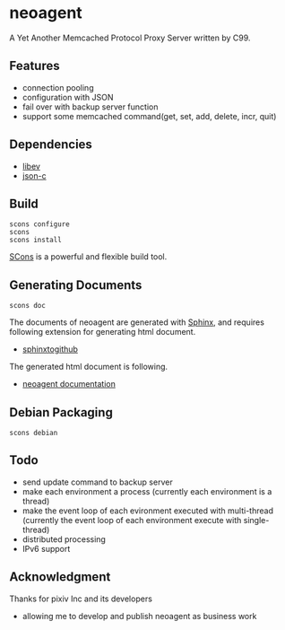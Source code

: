 neoagent
===========
A Yet Another Memcached Protocol Proxy Server written by C99.

## Features

  - connection pooling
  - configuration with JSON
  - fail over with backup server function
  - support some memcached command(get, set, add, delete, incr, quit)

## Dependencies

  - [libev](http://software.schmorp.de/pkg/libev.html)
  - [json-c](http://oss.metaparadigm.com/json-c/)

## Build

    scons configure
    scons 
    scons install

[SCons](http://www.scons.org/) is a powerful and flexible build tool.

## Generating Documents

    scons doc

The documents of neoagent are generated with [Sphinx](http://sphinx.pocoo.org/), and requires following extension for generating html document.

  - [sphinxtogithub](https://github.com/michaeljones/sphinx-to-github)

The generated html document is following.

  - [neoagent documentation](http://cubicdaiya.github.com/neoagent/)

## Debian Packaging

    scons debian

## Todo

  - send update command to backup server
  - make each environment a process (currently each environment is a thread)
  - make the event loop of each evironment executed with multi-thread (currently the event loop of each environment execute with single-thread)
  - distributed processing
  - IPv6 support

## Acknowledgment

Thanks for pixiv Inc and its developers 

  - allowing me to develop and publish neoagent as business work
